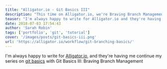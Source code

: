 ```yaml
---
title: "Alligator.io - Git Basics III"
description: "This time on Alligator.io, we're Braving Branch Management!"
teaser: "I'm always happy to write for Alligator.io and they're having me continue my series on version control with Git Basics III: Braving Branch Management"
date: 2018-07-03 17:54:43
author: 'Sarah Robin'
tags: ['portfolio', 'git', 'tutorial']
cover: '/images/posts/git-basics-iii.png'
url: 'https://alligator.io/workflow/git-branching-basics/'
---
```


I'm always happy to write for [Alligator.io](https://alligator.io), and they're having me continue my series on [git basics](https://alligator.io/workflow/) with Git Basics III: Braving Branch Management
